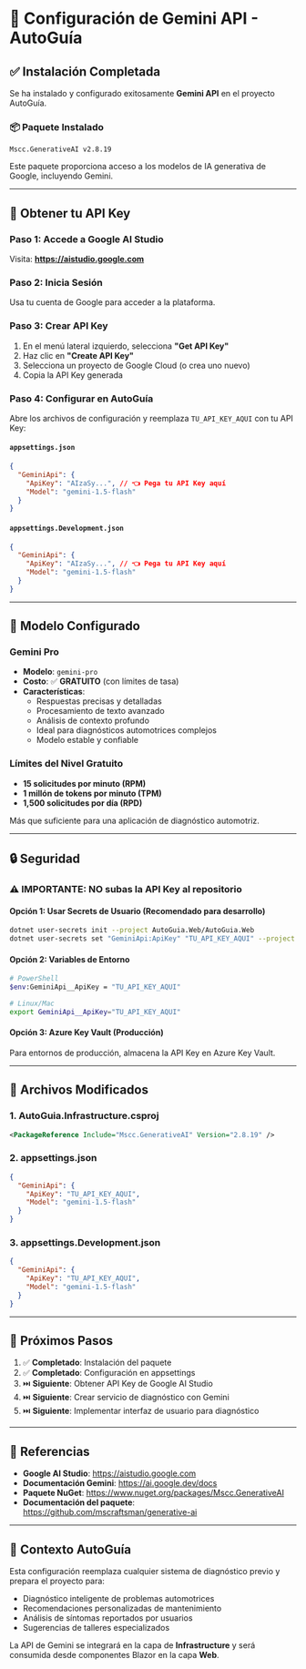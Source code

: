 # 🤖 Configuración de Gemini API - AutoGuía

## ✅ Instalación Completada

Se ha instalado y configurado exitosamente **Gemini API** en el proyecto AutoGuía.

### 📦 Paquete Instalado

```
Mscc.GenerativeAI v2.8.19
```

Este paquete proporciona acceso a los modelos de IA generativa de Google, incluyendo Gemini.

---

## 🔑 Obtener tu API Key

### Paso 1: Accede a Google AI Studio
Visita: **https://aistudio.google.com**

### Paso 2: Inicia Sesión
Usa tu cuenta de Google para acceder a la plataforma.

### Paso 3: Crear API Key
1. En el menú lateral izquierdo, selecciona **"Get API Key"**
2. Haz clic en **"Create API Key"**
3. Selecciona un proyecto de Google Cloud (o crea uno nuevo)
4. Copia la API Key generada

### Paso 4: Configurar en AutoGuía
Abre los archivos de configuración y reemplaza `TU_API_KEY_AQUI` con tu API Key:

#### `appsettings.json`
```json
{
  "GeminiApi": {
    "ApiKey": "AIzaSy...", // 👈 Pega tu API Key aquí
    "Model": "gemini-1.5-flash"
  }
}
```

#### `appsettings.Development.json`
```json
{
  "GeminiApi": {
    "ApiKey": "AIzaSy...", // 👈 Pega tu API Key aquí
    "Model": "gemini-1.5-flash"
  }
}
```

---

## 🎯 Modelo Configurado

### Gemini Pro
- **Modelo**: `gemini-pro`
- **Costo**: ✅ **GRATUITO** (con límites de tasa)
- **Características**:
  - Respuestas precisas y detalladas
  - Procesamiento de texto avanzado
  - Análisis de contexto profundo
  - Ideal para diagnósticos automotrices complejos
  - Modelo estable y confiable

### Límites del Nivel Gratuito
- **15 solicitudes por minuto (RPM)**
- **1 millón de tokens por minuto (TPM)**
- **1,500 solicitudes por día (RPD)**

Más que suficiente para una aplicación de diagnóstico automotriz.

---

## 🔒 Seguridad

### ⚠️ IMPORTANTE: NO subas la API Key al repositorio

#### Opción 1: Usar Secrets de Usuario (Recomendado para desarrollo)
```bash
dotnet user-secrets init --project AutoGuia.Web/AutoGuia.Web
dotnet user-secrets set "GeminiApi:ApiKey" "TU_API_KEY_AQUI" --project AutoGuia.Web/AutoGuia.Web
```

#### Opción 2: Variables de Entorno
```bash
# PowerShell
$env:GeminiApi__ApiKey = "TU_API_KEY_AQUI"

# Linux/Mac
export GeminiApi__ApiKey="TU_API_KEY_AQUI"
```

#### Opción 3: Azure Key Vault (Producción)
Para entornos de producción, almacena la API Key en Azure Key Vault.

---

## 📝 Archivos Modificados

### 1. AutoGuia.Infrastructure.csproj
```xml
<PackageReference Include="Mscc.GenerativeAI" Version="2.8.19" />
```

### 2. appsettings.json
```json
{
  "GeminiApi": {
    "ApiKey": "TU_API_KEY_AQUI",
    "Model": "gemini-1.5-flash"
  }
}
```

### 3. appsettings.Development.json
```json
{
  "GeminiApi": {
    "ApiKey": "TU_API_KEY_AQUI",
    "Model": "gemini-1.5-flash"
  }
}
```

---

## 🧪 Próximos Pasos

1. ✅ **Completado**: Instalación del paquete
2. ✅ **Completado**: Configuración en appsettings
3. ⏭️ **Siguiente**: Obtener API Key de Google AI Studio
4. ⏭️ **Siguiente**: Crear servicio de diagnóstico con Gemini
5. ⏭️ **Siguiente**: Implementar interfaz de usuario para diagnóstico

---

## 🔗 Referencias

- **Google AI Studio**: https://aistudio.google.com
- **Documentación Gemini**: https://ai.google.dev/docs
- **Paquete NuGet**: https://www.nuget.org/packages/Mscc.GenerativeAI
- **Documentación del paquete**: https://github.com/mscraftsman/generative-ai

---

## 🎨 Contexto AutoGuía

Esta configuración reemplaza cualquier sistema de diagnóstico previo y prepara el proyecto para:
- Diagnóstico inteligente de problemas automotrices
- Recomendaciones personalizadas de mantenimiento
- Análisis de síntomas reportados por usuarios
- Sugerencias de talleres especializados

La API de Gemini se integrará en la capa de **Infrastructure** y será consumida desde componentes Blazor en la capa **Web**.

